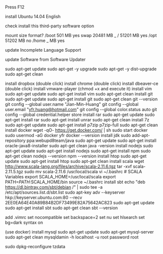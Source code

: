 Press F12

install Ubuntu 14.04 English

check install this third-party software option

mount	size		format?
/boot	501	MB	yes
swap	20481	MB	_
/	51201	MB	yes
/opt	51202	MB	no
/home	_	MB	yes

update Incomplete Language Support

update Software from Software Updater

sudo apt-get update
sudo apt-get -y upgrade
sudo apt-get -y dist-upgrade
sudo apt-get clean

install dropbox (double click)
install chrome (double click)
install dbeaver-ce (double click)
install vmware-player (chmod +x and execute it)
install vim
	sudo apt-get update
	sudo apt-get install vim
	sudo apt-get clean
install git
	sudo apt-get update
	sudo apt-get install git
	sudo apt-get clean
	git --version
	git config --global user.name "Jian-Min-Huang"
	git config --global user.email "yfr.huang@hotmail.com"
	git config --global color.status auto
	git config --global credential.helper store
install rar
	sudo apt-get update
	sudo apt-get install rar
	sudo apt-get install unrar
	sudo apt-get clean
install 7z
        sudo apt-get update
        sudo apt-get install p7zip p7zip-full
        sudo apt-get clean
install docker
	wget -qO- https://get.docker.com/ | sh
	sudo start docker
	sudo usermod -aG docker yfr
	docker --version
install jdk
	sudo add-apt-repository ppa:webupd8team/java
	sudo apt-get update
	sudo apt-get install oracle-java8-installer
	sudo apt-get clean
	java -version
install nodejs
	sudo apt-get update
	sudo apt-get install nodejs
	sudo apt-get install npm
	sudo apt-get clean
	nodejs --version
	npm --version
install htop
	sudo apt-get update
	sudo apt-get install htop
	sudo apt-get clean
install scala
	wget http://www.scala-lang.org/files/archive/scala-2.11.6.tgz
	tar -xvf scala-2.11.5.tgz
	sudo mv scala-2.11.6 /usr/local/scala
	vi ~/.bashrc
		# SCALA Variables
		export SCALA_HOME=/usr/local/scala
		export PATH=$PATH:$SCALA_HOME/bin
	source ~/.bashrc
install sbt
	echo "deb https://dl.bintray.com/sbt/debian /" | sudo tee -a /etc/apt/sources.list.d/sbt.list
	sudo apt-key adv --keyserver hkp://keyserver.ubuntu.com:80 --recv 2EE0EA64E40A89B84B2DF73499E82A75642AC823
	sudo apt-get update
	sudo apt-get install sbt
	sudo apt-get clean
	sbt --version

add .vimrc
set nocompatible
set backspace=2
set nu
set hlsearch
set bg=dark
syntax on

(use docker) install mysql
	sudo apt-get update
	sudo apt-get mysql-server
	sudo apt-get clean
	mysqldamin -h localhost -u root password root

sudo dpkg-reconfigure tzdata
